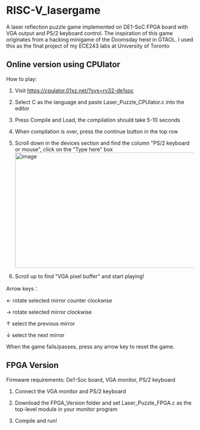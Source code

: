 # RISC-V_lasergame
A laser reflection puzzle game implemented on DE1-SoC FPGA board with VGA output and PS/2 keyboard control. The inspiration of this game originates from a hacking minigame of the Doomsday heist in GTAOL. I used this as the final project of my ECE243 labs at University of Toronto

## Online version using CPUlator

How to play:

1. Visit https://cpulator.01xz.net/?sys=rv32-de1soc
   
2. Select C as the language and paste Laser_Puzzle_CPUlator.c into the editor

3. Press Compile and Load, the compilation should take 5-10 seconds

4. When compilation is over, press the continue button in the top row

5. Scroll down in the devices section and find the column "PS/2 keyboard or mouse", click on the "Type here" box
   <img width="868" height="310" alt="image" src="https://github.com/user-attachments/assets/33b21b5c-2351-45b4-8567-7aeafecb1584" />

6. Scroll up to find "VGA pixel buffer" and start playing!

Arrow keys：

← rotate selected mirror counter clockwise

→ rotate selected mirror clockwise

↑ select the previous mirror

↓ select the next mirror

When the game fails/passes, press any arrow key to reset the game.

## FPGA Version

Firmware requirements: De1-Soc board, VGA monitor, PS/2 keyboard

1. Connect the VGA monitor and PS/2 keyboard

2. Download the FPGA_Version folder and set Laser_Puzzle_FPGA.c as the top-level module in your monitor program

3. Compile and run!



